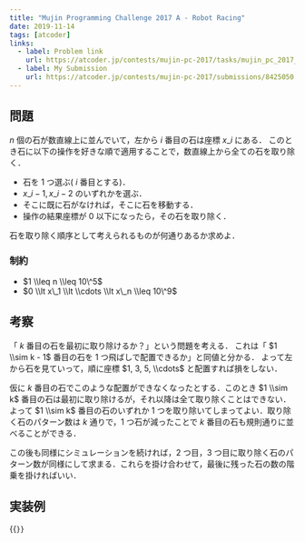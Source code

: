 ```yaml
---
title: "Mujin Programming Challenge 2017 A - Robot Racing"
date: 2019-11-14
tags: [atcoder]
links:
  - label: Problem link
    url: https://atcoder.jp/contests/mujin-pc-2017/tasks/mujin_pc_2017_a
  - label: My Submission
    url: https://atcoder.jp/contests/mujin-pc-2017/submissions/8425050
---
```


## 問題

$n$ 個の石が数直線上に並んでいて，左から $i$ 番目の石は座標 $x\_i$ にある．
このとき石に以下の操作を好きな順で適用することで，数直線上から全ての石を取り除く．

- 石を 1 つ選ぶ( $i$ 番目とする)．
- $x\_i - 1, x\_i - 2$ のいずれかを選ぶ．
- そこに既に石がなければ，そこに石を移動する．
- 操作の結果座標が 0 以下になったら，その石を取り除く．

石を取り除く順序として考えられるものが何通りあるか求めよ．

### 制約

- $1 \\leq n \\leq 10\^5$
- $0 \\lt x\_1 \\lt \\cdots \\lt x\_n \\leq 10\^9$

## 考察

「 $k$ 番目の石を最初に取り除けるか？」という問題を考える．
これは「 $1 \\sim k - 1$ 番目の石を 1 つ飛ばしで配置できるか」と同値と分かる．
よって左から石を見ていって，順に座標 $1, 3, 5, \\cdots$ と配置すれば損をしない．

仮に $k$ 番目の石でこのような配置ができなくなったとする．このとき $1 \\sim k$ 番目の石は最初に取り除けるが，それ以降は全て取り除くことはできない．よって $1 \\sim k$ 番目の石のいずれか 1 つを取り除いてしまってよい．取り除く石のパターン数は $k$ 通りで，1 つ石が減ったことで $k$ 番目の石も規則通りに並べることができる．

この後も同様にシミュレーションを続ければ，2 つ目，3 つ目に取り除く石のパターン数が同様にして求まる．これらを掛け合わせて，最後に残った石の数の階乗を掛ければいい．

## 実装例

{{<code file="0.cpp" language="cpp">}}
